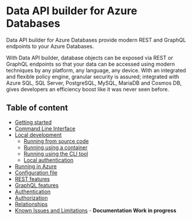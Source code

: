 # Data API builder for Azure Databases

Data API builder for Azure Databases provide modern REST and GraphQL endpoints to your Azure Databases.

With Data API builder, database objects can be exposed via REST or GraphQL endpoints so that your data can be accessed using modern techniques by any platform, any language, any device. With an integrated and flexible policy engine, granular security is assured; integrated with Azure SQL, SQL Server, PostgreSQL, MySQL, MariaDB and Cosmos DB, gives developers an efficiency boost like it was never seen before.

## Table of content

- [Getting started](./getting-started/getting-started.md)
- [Command Line Interface](./dab-cli.md)
- [Local development](./local-development.md)
  - [Running from source code](./running-from-source-code.md)
  - [Running using a container](./running-using-a-container.md)
  - [Running using the CLI tool](./running-using-dab-cli.md)
  - [Local authentication](./local-authentication.md)
- [Running in Azure](./running-in-azure.md)
- [Configuration file](./configuration-file.md)
- [REST features](./rest.md)
- [GraphQL features](./graphql.md)
- [Authentication](./authentication.md)
- [Authorization](./authorization.md)
- [Relationships](./relationships.md)
- [Known Issues and Limitations](/docs/known-issues.md) - **Documentation Work in progress**
